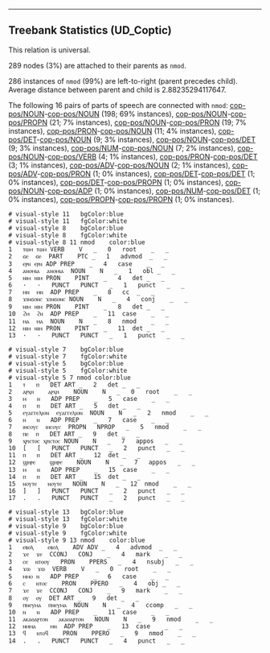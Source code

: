 

--------------------------------------------------------------------------------

## Treebank Statistics (UD_Coptic)

This relation is universal.

289 nodes (3%) are attached to their parents as `nmod`.

286 instances of `nmod` (99%) are left-to-right (parent precedes child).
Average distance between parent and child is 2.88235294117647.

The following 16 pairs of parts of speech are connected with `nmod`: [cop-pos/NOUN]()-[cop-pos/NOUN]() (198; 69% instances), [cop-pos/NOUN]()-[cop-pos/PROPN]() (21; 7% instances), [cop-pos/NOUN]()-[cop-pos/PRON]() (19; 7% instances), [cop-pos/PRON]()-[cop-pos/NOUN]() (11; 4% instances), [cop-pos/DET]()-[cop-pos/NOUN]() (9; 3% instances), [cop-pos/NOUN]()-[cop-pos/DET]() (9; 3% instances), [cop-pos/NUM]()-[cop-pos/NOUN]() (7; 2% instances), [cop-pos/NOUN]()-[cop-pos/VERB]() (4; 1% instances), [cop-pos/PRON]()-[cop-pos/DET]() (3; 1% instances), [cop-pos/ADV]()-[cop-pos/NOUN]() (2; 1% instances), [cop-pos/ADV]()-[cop-pos/PRON]() (1; 0% instances), [cop-pos/DET]()-[cop-pos/DET]() (1; 0% instances), [cop-pos/DET]()-[cop-pos/PROPN]() (1; 0% instances), [cop-pos/NOUN]()-[cop-pos/ADP]() (1; 0% instances), [cop-pos/NUM]()-[cop-pos/DET]() (1; 0% instances), [cop-pos/PROPN]()-[cop-pos/PROPN]() (1; 0% instances).


~~~ conllu
# visual-style 11	bgColor:blue
# visual-style 11	fgColor:white
# visual-style 8	bgColor:blue
# visual-style 8	fgColor:white
# visual-style 8 11 nmod	color:blue
1	ⲧⲱⲙ	ⲧⲱⲙ	VERB	V	_	0	root	_	_
2	ϭⲉ	ϭⲉ	PART	PTC	_	1	advmod	_	_
3	ⲉⲣⲛ	ⲉⲣⲛ	ADP	PREP	_	4	case	_	_
4	ⲁⲛⲟⲙⲓⲁ	ⲁⲛⲟⲙⲓⲁ	NOUN	N	_	1	obl	_	_
5	ⲛⲓⲙ	ⲛⲓⲙ	PRON	PINT	_	4	det	_	_
6	·	·	PUNCT	PUNCT	_	1	punct	_	_
7	ⲙⲛ	ⲙⲛ	ADP	PREP	_	8	cc	_	_
8	ϫⲓⲛϭⲟⲛⲥ	ϫⲓⲛϭⲟⲛⲥ	NOUN	N	_	4	conj	_	_
9	ⲛⲓⲙ	ⲛⲓⲙ	PRON	PINT	_	8	det	_	_
10	ϩⲙ	ϩⲛ	ADP	PREP	_	11	case	_	_
11	ⲙⲁ	ⲙⲁ	NOUN	N	_	8	nmod	_	_
12	ⲛⲓⲙ	ⲛⲓⲙ	PRON	PINT	_	11	det	_	_
13	·	·	PUNCT	PUNCT	_	1	punct	_	_

~~~


~~~ conllu
# visual-style 7	bgColor:blue
# visual-style 7	fgColor:white
# visual-style 5	bgColor:blue
# visual-style 5	fgColor:white
# visual-style 5 7 nmod	color:blue
1	ⲧ	ⲡ	DET	ART	_	2	det	_	_
2	ⲁⲣⲭⲏ	ⲁⲣⲭⲏ	NOUN	N	_	0	root	_	_
3	ⲙ	ⲛ	ADP	PREP	_	5	case	_	_
4	ⲡ	ⲡ	DET	ART	_	5	det	_	_
5	ⲉⲩⲁⲅⲅⲉⲗⲓⲟⲛ	ⲉⲩⲁⲅⲅⲉⲗⲓⲟⲛ	NOUN	N	_	2	nmod	_	_
6	ⲛ	ⲛ	ADP	PREP	_	7	case	_	_
7	ⲓⲏⲥⲟⲩⲥ	ⲓⲏⲥⲟⲩⲥ	PROPN	NPROP	_	5	nmod	_	_
8	ⲡⲉ	ⲡ	DET	ART	_	9	det	_	_
9	ⲭⲣⲓⲥⲧⲟⲥ	ⲭⲣⲓⲥⲧⲟⲥ	NOUN	N	_	7	appos	_	_
10	[	[	PUNCT	PUNCT	_	2	punct	_	_
11	ⲡ	ⲡ	DET	ART	_	12	det	_	_
12	ϣⲏⲣⲉ	ϣⲏⲣⲉ	NOUN	N	_	7	appos	_	_
13	ⲙ	ⲛ	ADP	PREP	_	15	case	_	_
14	ⲡ	ⲡ	DET	ART	_	15	det	_	_
15	ⲛⲟⲩⲧⲉ	ⲛⲟⲩⲧⲉ	NOUN	N	_	12	nmod	_	_
16	]	]	PUNCT	PUNCT	_	2	punct	_	_
17	.	.	PUNCT	PUNCT	_	2	punct	_	_

~~~


~~~ conllu
# visual-style 13	bgColor:blue
# visual-style 13	fgColor:white
# visual-style 9	bgColor:blue
# visual-style 9	fgColor:white
# visual-style 9 13 nmod	color:blue
1	ⲉⲃⲟⲗ	ⲉⲃⲟⲗ	ADV	ADV	_	4	advmod	_	_
2	ϫⲉ	ϫⲉ	CCONJ	CONJ	_	4	mark	_	_
3	ⲥⲉ	ⲛⲧⲟⲟⲩ	PRON	PPERS	_	4	nsubj	_	_
4	ϫⲱ	ϫⲱ	VERB	V	_	0	root	_	_
5	ⲙⲙⲟ	ⲛ	ADP	PREP	_	6	case	_	_
6	ⲥ	ⲛⲧⲟⲥ	PRON	PPERO	_	4	obj	_	_
7	ϫⲉ	ϫⲉ	CCONJ	CONJ	_	9	mark	_	_
8	ⲟⲩ	ⲟⲩ	DET	ART	_	9	det	_	_
9	ⲡⲛⲉⲩⲙⲁ	ⲡⲛⲉⲩⲙⲁ	NOUN	N	_	4	ccomp	_	_
10	ⲛ	ⲛ	ADP	PREP	_	11	case	_	_
11	ⲁⲕⲁⲑⲁⲣⲧⲟⲛ	ⲁⲕⲁⲑⲁⲣⲧⲟⲛ	NOUN	N	_	9	nmod	_	_
12	ⲛⲙⲙⲁ	ⲙⲛ	ADP	PREP	_	13	case	_	_
13	ϥ	ⲛⲧⲟϥ	PRON	PPERO	_	9	nmod	_	_
14	.	.	PUNCT	PUNCT	_	4	punct	_	_

~~~


